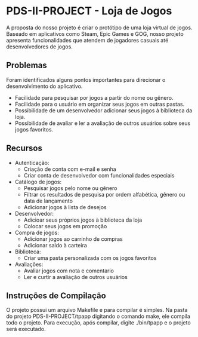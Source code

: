 # PDS-II-PROJECT - Loja de Jogos
A proposta do nosso projeto é criar o protótipo de uma loja virtual de jogos. Baseado em aplicativos como Steam, Epic Games e GOG, nosso projeto apresenta funcionalidades que atendem de jogadores casuais até desenvolvedores de jogos.
## Problemas
Foram identificados alguns pontos importantes para direcionar o desenvolvimento do aplicativo. 
- Facilidade para pesquisar por jogos a partir do nome ou gênero.
- Facilidade para o usuário em organizar seus jogos em outras pastas.
- Possibilidade de um desenvolvedor adicionar seus jogos à biblioteca da loja.
- Possibilidade de avaliar e ler a avaliação de outros usuários sobre seus jogos favoritos.
## Recursos
- Autenticação:
  - Criação de conta com e-mail e senha
  - Criar conta de desenvolvedor com funcionalidades especiais
- Catálogo de jogos:
  - Pesquisar jogos pelo nome ou gênero
  - Filtrar os resultados de pesquisa por ordem alfabética, gênero ou data de lançamento
  - Adicionar jogos à lista de desejos
- Desenvolvedor:
  - Adicioar seus próprios jogos à biblioteca da loja
  - Colocar seus jogos em promoção
- Compra de jogos:
  - Adicionar jogos ao carrinho de compras
  - Adicionar saldo à carteira
- Biblioteca:
  - Criar uma pasta personalizada com os jogos favoritos
- Avaliações:
  - Avaliar jogos com nota e comentario
  - Ler e curtir a avaliação de outros usuários
## Instruções de Compilação
O projeto possui um arquivo Makefile e para compilar é simples. Na pasta do projeto PDS-II-PROJECT/tpapp digitando o comando make, ele compila todo o projeto. Para execução, após compilar, digite ./bin/tpapp e o projeto será executado.
